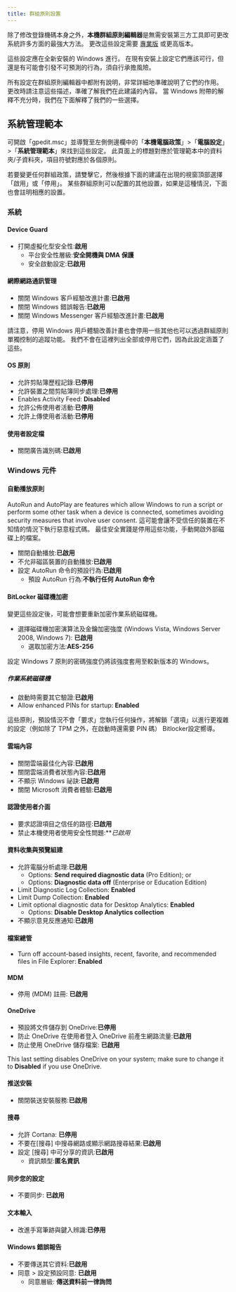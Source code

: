```yaml
---
title: 群組原則設置
---
```


除了修改登錄機碼本身之外，**本機群組原則編輯器**是無需安裝第三方工具即可更改系統許多方面的最強大方法。 更改這些設定需要 [專業版](index.md#windows-editions) 或更高版本。

這些設定應在全新安裝的 Windows 進行。 在現有安裝上設定它們應該可行，但還是有可能會引發不可預測的行為，須自行承擔風險。

所有設定在群組原則編輯器中都附有說明，非常詳細地準確說明了它們的作用。 更改時請注意這些描述，準確了解我們在此建議的內容。 當 Windows 附帶的解釋不充分時，我們在下面解釋了我們的一些選擇。

## 系統管理範本

可開啟「gpedit.msc」並導覽至左側側邊欄中的「**本機電腦政策**」>「**電腦設定**」>「**系統管理範本**」來找到這些設定。 此頁面上的標題對應於管理範本中的資料夾/子資料夾，項目符號對應於各個原則。

若要變更任何群組政策，請雙擊它，然後根據下面的建議在出現的視窗頂部選擇「啟用」或「停用」。 某些群組原則可以配置的其他設置，如果是這種情況，下面也會註明相應的設置。

### 系統

#### Device Guard

- 打開虛擬化型安全性:**啟用**
  - 平台安全性層級:**安全開機與 DMA 保護**
  - 安全啟動設定:**已啟用**

#### 網際網路通訊管理

- 關閉 Windows 客戶經驗改進計畫:**已啟用**
- 關閉 Windows 錯誤報告:**已啟用**
- 關閉 Windows Messenger 客戶經驗改進計畫:**已啟用**

請注意，停用 Windows 用戶體驗改善計畫也會停用一些其他也可以透過群組原則單獨控制的追蹤功能。 我們不會在這裡列出全部或停用它們，因為此設定涵蓋了這些。

#### OS 原則

- 允許剪貼簿歷程記錄:**已停用**
- 允許裝置之間剪貼簿同步處理:**已停用**
- Enables Activity Feed: **Disabled**
- 允許公佈使用者活動:**已停用**
- 允許上傳使用者活動:**已停用**

#### 使用者設定檔

- 關閉廣告識別碼:**已啟用**

### Windows 元件

#### 自動播放原則

AutoRun and AutoPlay are features which allow Windows to run a script or perform some other task when a device is connected, sometimes avoiding security measures that involve user consent. 這可能會讓不受信任的裝置在不知情的情況下執行惡意程式碼。 最佳安全實踐是停用這些功能，手動開啟外部磁碟上的檔案。

- 關閉自動播放:**已啟用**
- 不允非磁區裝置的自動播放:**已啟用**
- 設定 AutoRun 命令的預設行為:**已啟用**
  - 預設 AutoRun 行為:**不執行任何 AutoRun 命令**

#### BitLocker 磁碟機加密

變更這些設定後，可能會想要重新加密作業系統磁碟機。

- 選擇磁碟機加密演算法及金鑰加密強度 (Windows Vista, Windows Server 2008, Windows 7): **已啟用**
  - 選取加密方法:**AES-256**

設定 Windows 7 原則的密碼強度仍將該強度套用至較新版本的 Windows。

##### 作業系統磁碟機

- 啟動時需要其它驗證:**已啟用**
- Allow enhanced PINs for startup: **Enabled**

這些原則，預設情況不會「要求」您執行任何操作，將解鎖「選項」以進行更複雜的設定（例如除了 TPM 之外，在啟動時還需要 PIN 碼） Bitlocker設定嚮導。

#### 雲端內容

- 關閉雲端最佳化內容:**已啟用**
- 關閉雲端消費者狀態內容:**已啟用**
- 不顯示 Windows 祕訣:**已啟用**
- 關閉 Microsoft 消費者體驗:**已啟用**

#### 認證使用者介面

- 要求認證項目之信任的路徑:**已啟用**
- 禁止本機使用者使用安全性問題:\*\*_已啟用_

#### 資料收集與預覽組建

- 允許電腦分析處理:**已啟用**
  - Options: **Send required diagnostic data** (Pro Edition); or
  - Options: **Diagnostic data off** (Enterprise or Education Edition)
- Limit Diagnostic Log Collection: **Enabled**
- Limit Dump Collection: **Enabled**
- Limit optional diagnostic data for Desktop Analytics: **Enabled**
  - Options: **Disable Desktop Analytics collection**
- 不顯示意見反應通知:**已啟用**

#### 檔案總管

- Turn off account-based insights, recent, favorite, and recommended files in File Explorer: **Enabled**

#### MDM

- 停用 (MDM) 註冊: **已啟用**

#### OneDrive

- 預設將文件儲存到 OneDrive:**已停用**
- 防止 OneDrive 在使用者登入 OneDrive 前產生網路流量:**已啟用**
- 防止使用 OneDrive 儲存檔案: **已啟用**

This last setting disables OneDrive on your system; make sure to change it to **Disabled** if you use OneDrive.

#### 推送安裝

- 關閉裝送安裝服務:**已啟用**

#### 搜尋

- 允許 Cortana: **已停用**
- 不要在[搜尋] 中搜尋網路或顯示網路搜尋結果:**已啟用**
- 設定 [搜尋] 中可分享的資訊:**已啟用**
  - 資訊類型:**匿名資訊**

#### 同步您的設定

- 不要同步: **已啟用**

#### 文本輸入

- 改進手寫筆跡與鍵入辨識:**已停用**

#### Windows 錯誤報告

- 不要傳送其它資料:**已啟用**
- 同意 > 設定預設同意: **已啟用**
  - 同意層級: **傳送資料前一律詢問**
